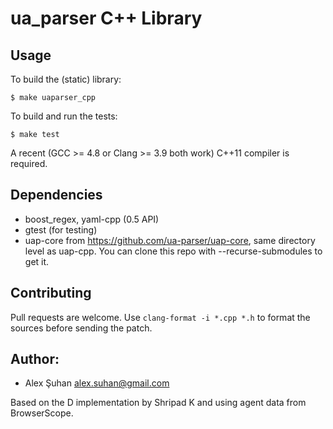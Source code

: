 ua_parser C++ Library
=====================

Usage
-----

To build the (static) library:

    $ make uaparser_cpp

To build and run the tests:

    $ make test

A recent (GCC >= 4.8 or Clang >= 3.9 both work) C++11 compiler is required.

Dependencies
------------

* boost_regex, yaml-cpp (0.5 API)
* gtest (for testing)
* uap-core from https://github.com/ua-parser/uap-core, same directory level as uap-cpp. You can clone this repo with --recurse-submodules to get it.

Contributing
------------

Pull requests are welcome. Use `clang-format -i *.cpp *.h` to format the sources before sending the patch.

Author:
-------

  * Alex Şuhan <alex.suhan@gmail.com>

  Based on the D implementation by Shripad K and using agent data from BrowserScope.
